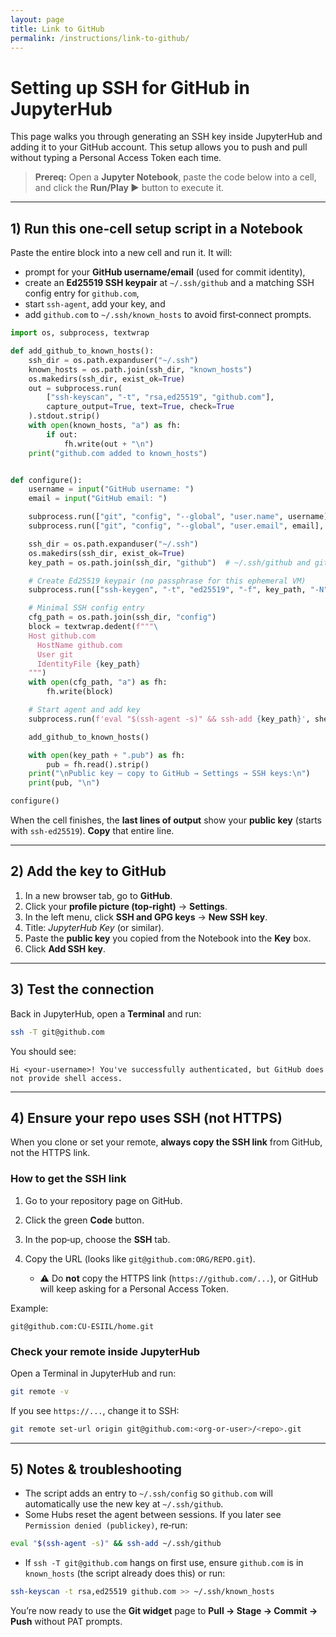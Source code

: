 ```yaml
---
layout: page
title: Link to GitHub
permalink: /instructions/link-to-github/
---
```


# Setting up SSH for GitHub in JupyterHub

This page walks you through generating an SSH key inside JupyterHub and adding it to your GitHub account. This setup allows you to push and pull without typing a Personal Access Token each time.

> **Prereq:** Open a **Jupyter Notebook**, paste the code below into a cell, and click the **Run/Play ▶️** button to execute it.

---

## 1) Run this one‑cell setup script in a Notebook

Paste the entire block into a new cell and run it. It will:

* prompt for your **GitHub username/email** (used for commit identity),
* create an **Ed25519 SSH keypair** at `~/.ssh/github` and a matching SSH config entry for `github.com`,
* start `ssh-agent`, add your key, and
* add `github.com` to `~/.ssh/known_hosts` to avoid first‑connect prompts.

```python
import os, subprocess, textwrap

def add_github_to_known_hosts():
    ssh_dir = os.path.expanduser("~/.ssh")
    known_hosts = os.path.join(ssh_dir, "known_hosts")
    os.makedirs(ssh_dir, exist_ok=True)
    out = subprocess.run(
        ["ssh-keyscan", "-t", "rsa,ed25519", "github.com"],
        capture_output=True, text=True, check=True
    ).stdout.strip()
    with open(known_hosts, "a") as fh:
        if out:
            fh.write(out + "\n")
    print("github.com added to known_hosts")


def configure():
    username = input("GitHub username: ")
    email = input("GitHub email: ")

    subprocess.run(["git", "config", "--global", "user.name", username], check=True)
    subprocess.run(["git", "config", "--global", "user.email", email], check=True)

    ssh_dir = os.path.expanduser("~/.ssh")
    os.makedirs(ssh_dir, exist_ok=True)
    key_path = os.path.join(ssh_dir, "github")  # ~/.ssh/github and github.pub

    # Create Ed25519 keypair (no passphrase for this ephemeral VM)
    subprocess.run(["ssh-keygen", "-t", "ed25519", "-f", key_path, "-N", ""], check=True)

    # Minimal SSH config entry
    cfg_path = os.path.join(ssh_dir, "config")
    block = textwrap.dedent(f"""\
    Host github.com
      HostName github.com
      User git
      IdentityFile {key_path}
    """)
    with open(cfg_path, "a") as fh:
        fh.write(block)

    # Start agent and add key
    subprocess.run(f'eval "$(ssh-agent -s)" && ssh-add {key_path}', shell=True, check=True)

    add_github_to_known_hosts()

    with open(key_path + ".pub") as fh:
        pub = fh.read().strip()
    print("\nPublic key — copy to GitHub → Settings → SSH keys:\n")
    print(pub, "\n")

configure()
```

When the cell finishes, the **last lines of output** show your **public key** (starts with `ssh-ed25519`). **Copy** that entire line.

---

## 2) Add the key to GitHub

1. In a new browser tab, go to **GitHub**.
2. Click your **profile picture (top‑right)** → **Settings**.
3. In the left menu, click **SSH and GPG keys** → **New SSH key**.
4. Title: *JupyterHub Key* (or similar).
5. Paste the **public key** you copied from the Notebook into the **Key** box.
6. Click **Add SSH key**.

---

## 3) Test the connection

Back in JupyterHub, open a **Terminal** and run:

```bash
ssh -T git@github.com
```

You should see:

```
Hi <your-username>! You've successfully authenticated, but GitHub does not provide shell access.
```

---

## 4) Ensure your repo uses SSH (not HTTPS)

When you clone or set your remote, **always copy the SSH link** from GitHub, not the HTTPS link.

### How to get the SSH link

1. Go to your repository page on GitHub.
2. Click the green **Code** button.
3. In the pop‑up, choose the **SSH** tab.
4. Copy the URL (looks like `git@github.com:ORG/REPO.git`).

   * ⚠️ Do **not** copy the HTTPS link (`https://github.com/...`), or GitHub will keep asking for a Personal Access Token.

Example:

```
git@github.com:CU-ESIIL/home.git
```

### Check your remote inside JupyterHub

Open a Terminal in JupyterHub and run:

```bash
git remote -v
```

If you see `https://...`, change it to SSH:

```bash
git remote set-url origin git@github.com:<org-or-user>/<repo>.git
```

---

## 5) Notes & troubleshooting

* The script adds an entry to `~/.ssh/config` so `github.com` will automatically use the new key at `~/.ssh/github`.
* Some Hubs reset the agent between sessions. If you later see `Permission denied (publickey)`, re‑run:

```bash
eval "$(ssh-agent -s)" && ssh-add ~/.ssh/github
```

* If `ssh -T git@github.com` hangs on first use, ensure `github.com` is in `known_hosts` (the script already does this) or run:

```bash
ssh-keyscan -t rsa,ed25519 github.com >> ~/.ssh/known_hosts
```

You’re now ready to use the **Git widget** page to **Pull → Stage → Commit → Push** without PAT prompts.

